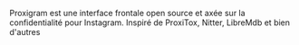 Proxigram est une interface frontale open source et axée sur la confidentialité pour Instagram. Inspiré de ProxiTox, Nitter, LibreMdb et bien d'autres